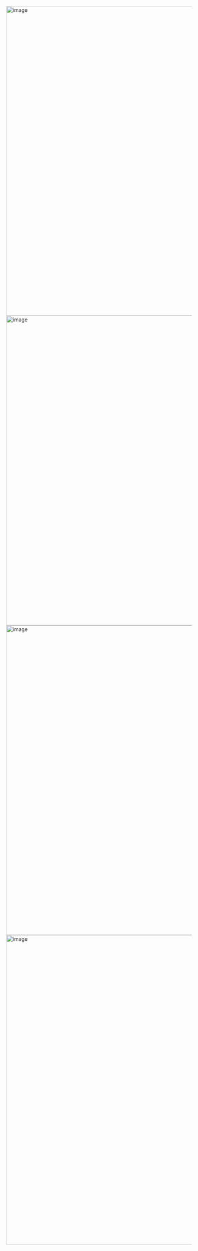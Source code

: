 <img width="840" alt="image" src="https://github.com/RumaisaKashif/PfFall23/assets/142867414/7a988185-af9e-41f9-bf5f-b6f56de4bbee">
<img width="840" alt="image" src="https://github.com/RumaisaKashif/PfFall23/assets/142867414/f9eb054d-5b75-455a-adc0-c44dd8593373">
<img width="840" alt="image" src="https://github.com/RumaisaKashif/PfFall23/assets/142867414/db2fefe1-5094-4356-ab0d-fa15085377d4">
<img width="840" alt="image" src="https://github.com/RumaisaKashif/PfFall23/assets/142867414/19a5ce45-6579-44c1-99d9-d190406287db">
